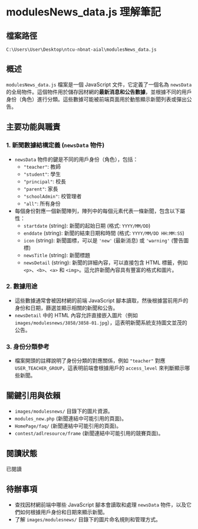 # modulesNews_data.js 理解筆記

## 檔案路徑
`C:\Users\User\Desktop\ntcu-nbnat-aial\modulesNews_data.js`

## 概述
`modulesNews_data.js` 檔案是一個 JavaScript 文件，它定義了一個名為 `newsData` 的全局物件。這個物件用於儲存因材網的**最新消息和公告數據**，並根據不同的用戶身份（角色）進行分類。這些數據可能被前端頁面用於動態顯示新聞列表或彈出公告。

## 主要功能與職責

### 1. 新聞數據結構定義 (`newsData` 物件)
- `newsData` 物件的鍵是不同的用戶身份（角色），包括：
    - `"teacher"`: 教師
    - `"student"`: 學生
    - `"principal"`: 校長
    - `"parent"`: 家長
    - `"schoolAdmin"`: 校管理者
    - `"all"`: 所有身份
- 每個身份對應一個新聞陣列，陣列中的每個元素代表一條新聞，包含以下屬性：
    - `startdate` (string): 新聞的起始日期 (格式: `YYYY/MM/DD`)
    - `enddate` (string): 新聞的結束日期和時間 (格式: `YYYY/MM/DD HH:MM:SS`)
    - `icon` (string): 新聞圖標，可以是 `'new'` (最新消息) 或 `'warning'` (警告圖標)
    - `newsTitle` (string): 新聞標題
    - `newsDetail` (string): 新聞的詳細內容，可以直接包含 HTML 標籤，例如 `<p>`、`<b>`、`<a>` 和 `<img>`。這允許新聞內容具有豐富的格式和圖片。

### 2. 數據用途
- 這些數據通常會被因材網的前端 JavaScript 腳本讀取，然後根據當前用戶的身份和日期，篩選並顯示相關的新聞和公告。
- `newsDetail` 中的 HTML 內容允許直接嵌入圖片（例如 `images/modulesnews/3858/3858-01.jpg`），這表明新聞系統支持圖文並茂的公告。

### 3. 身份分類參考
- 檔案開頭的註釋說明了身份分類的對應關係，例如 `"teacher"` 對應 `USER_TEACHER_GROUP`，這表明前端會根據用戶的 `access_level` 來判斷顯示哪些新聞。

## 關鍵引用與依賴
- `images/modulesnews/` 目錄下的圖片資源。
- `modules_new.php` (新聞連結中可能引用的頁面)。
- `HomePage/faq/` (新聞連結中可能引用的頁面)。
- `contest/adlresource/frame` (新聞連結中可能引用的競賽頁面)。

## 閱讀狀態
已閱讀

## 待辦事項
- 查找因材網前端中哪些 JavaScript 腳本會讀取和處理 `newsData` 物件，以及它們如何根據用戶身份和日期來顯示新聞。
- 了解 `images/modulesnews/` 目錄下的圖片命名規則和管理方式。

